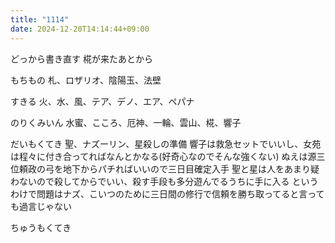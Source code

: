 ```yaml
---
title: "1114"
date: 2024-12-20T14:14:44+09:00
---
```

どっから書き直す
椛が来たあとから

もちもの
札、ロザリオ、陰陽玉、法壁

すきる
火、水、風、テア、デノ、エア、ペパナ

のりくみいん
水蜜、こころ、厄神、一輪、雲山、椛、響子

だいもくてき
聖、ナズーリン、星殺しの準備
響子は救急セットでいいし、女苑は程々に付き合ってればなんとかなる(好奇心なのでそんな強くない)
ぬえは源三位頼政の弓を地下からパチればいいので三日目確定入手
聖と星は人をあまり疑わないので殺してからでいい、殺す手段も多分遊んでるうちに手に入る
というわけで問題はナズ、こいつのために三日間の修行で信頼を勝ち取ってると言っても過言じゃない

ちゅうもくてき
